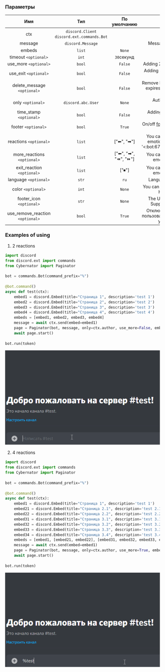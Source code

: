 ### Параметры
|           Имя             |                     Тип                     |По умолчанию|                           Информация                                |
|:-------------------------:|:-------------------------------------------:|:----------:|:-------------------------------------------------------------------:|
|           ctx             | `discord.Client` `discord.ext.commands.Bot` |            |                                                                     |
|         message           |              `discord.Message`              |            |       Message with your embeds         |
|          embeds           |                    `list`                   |   `None`   |                        List of embeds                              |
|    timeout `<optional>`   |                    `int`                    | `30`секунд |        Paginator timer          |
|   use_more `<optional>`   |                    `bool`                   |   `False`  |            Adding 2/4 reactions (Default 2)                 |
|   use_exit `<optional>`   |                    `bool`                   |   `False`  |            Adding a reaction to disable the paginator                  |
|delete_message `<optional>`|                    `bool`                   |   `False`  |Remove Paginator when the timer expires (if False, it will remove reactions)|
|      only `<optional>`    |              `discord.abc.User`             |   `None`   |    Author using command (ctx.author)   |
|  time_stamp `<optional>`  |                    `bool`                   |   `False`  |                 Adding a command call time ([timestamp](https://discordpy.readthedocs.io/en/latest/api.html#discord.Embed.timestamp))                   |
|    footer `<optional>`    |                    `bool`                   |   `True`   |       On/off [footer](https://discordpy.readthedocs.io/en/latest/api.html#discord.Embed.footer) (Signature Section-Page)                         |
|   reactions `<optional>`  |                    `list`                   |["⬅", "➡"] | You can change the standard emoticons to your own (['👀', '<:bot:673508314008649749>']|
|more_reactions `<optional>`|                    `list`                   |["⬅", "➡", "⏪", "⏩"]|           You can change the standard emoticons to your own    |
| exit_reaction `<optional>`|                    `list`                   |["⏹"]|           You can change the standard emoticons to your own    |
|   language `<optional>`   |                     `str`                   |    `ru`    |                     Language selection (`ru`, `en`)                        |
|     color `<optional>`    |                     `int`                   |   `None`   |      You can set 1 color for all pages, HEX (0x000000)        |
|   footer_icon `<optional>`   |                     `str`                   |    `None`    |  The URL for the footer icon. Supported only HTTP(S).    |
|use_remove_reaction `<optional>`|             `bool`                 |   `True`   |   Отключает remove_reaction, пользователю придется самому убирать реакции |

### Examples of using

1. 2 reactions

```py
import discord
from discord.ext import commands
from Cybernator import Paginator

bot = commands.Bot(command_prefix="%")

@bot.command()
async def test(ctx):
    embed1 = discord.Embed(title="Страница 1", description='test 1')
    embed2 = discord.Embed(title="Страница 2", description='test 2')
    embed3 = discord.Embed(title="Страница 3", description='test 3')
    embed4 = discord.Embed(title="Страница 4", description='test 4')
    embeds = [embed1, embed2, embed3, embed4]
    message = await ctx.send(embed=embed1)
    page = Paginator(bot, message, only=ctx.author, use_more=False, embeds=embeds)
    await page.start()

bot.run(token)
```

![2 Реакции](https://github.com/RuCybernetic/myhelp/blob/master/Cybernetori/2reaction.gif)

2. 4 reactions

```py
import discord
from discord.ext import commands
from Cybernator import Paginator

bot = commands.Bot(command_prefix="%")

@bot.command()
async def test(ctx):
    embed1 = discord.Embed(title="Страница 1", description='test 1')
    embed21 = discord.Embed(title="Страница 2.1", description='test 2.1')
    embed22 = discord.Embed(title="Страница 2.2", description='test 2.2')
    embed31 = discord.Embed(title="Страница 3.1", description='test 3.1')
    embed32 = discord.Embed(title="Страница 3.2", description='test 3.2')
    embed33 = discord.Embed(title="Страница 3.3", description='test 3.3')
    embed34 = discord.Embed(title="Страница 3.4", description='test 3.4')
    embeds = [embed1, [embed21, embed22], [embed31, embed32, embed33, embed34]]
    message = await ctx.send(embed=embed1)
    page = Paginator(bot, message, only=ctx.author, use_more=True, embeds=embeds)
    await page.start()

bot.run(token)
```

![4 Реакции](https://github.com/RuCybernetic/myhelp/blob/master/Cybernetori/4reaction.gif)
